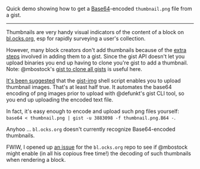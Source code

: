 Quick demo showing how to get a [Base64](http://en.wikipedia.org/wiki/Base64)-encoded `thumbnail.png` file from a gist.

---

Thumbnails are very handy visual indicators of the content of a block on
[bl.ocks.org](http://bl.ocks.org), esp for rapidly surveying a user's collection. 

However, many block creators don't add thumbnails because of the [extra steps](http://www.d3noob.org/2012/12/loading-thumbnail-into-gist-for.html) involved in adding them to a gist. Since the gist API doesn't let you upload binaries you end up having to clone you're gist to add a thumbnail. Note: @mbostock's [gist to clone all gists](http://bl.ocks.org/mbostock/3883098) is useful here.

[It's been suggested](http://stackoverflow.com/questions/16425770/how-do-you-upload-images-to-a-gist) that the [gist-img](https://github.com/hecticjeff/gist-img) shell script enables you to upload thumbnail images. That's at least half true. It automates the base64 encoding of png images prior to upload with @defunkt's gist CLI tool, so you end up uploading the encoded text file. 

In fact, it's easy enough to encode and upload such png files yourself: `base64 < thumbnail.png | gist -u 3883098 -f thumbnail.png.B64 -`. 

Anyhoo ...  `bl.ocks.org` doesn't currently recognize Base64-encoded thumbnails. 

FWIW, I opened up [an issue](https://github.com/mbostock/bl.ocks.org/issues/42) for the `bl.ocks.org` repo to see if @mbostock might enable (in all his copious free time!) the decoding of such thumbnails when rendering a block. 
